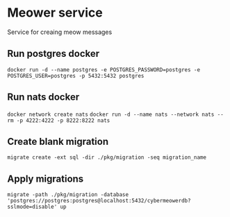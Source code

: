 # Meower service

Service for creaing meow messages

## Run postgres docker

`docker run -d --name postgres -e POSTGRES_PASSWORD=postgres -e POSTGRES_USER=postgres -p 5432:5432 postgres`

## Run nats docker

`docker network create nats`
`docker run -d --name nats --network nats --rm -p 4222:4222 -p 8222:8222 nats`

## Create blank migration

`migrate create -ext sql -dir ./pkg/migration -seq migration_name`

## Apply migrations

`migrate -path ./pkg/migration -database 'postgres://postgres:postgres@localhost:5432/cybermeowerdb?sslmode=disable' up`
